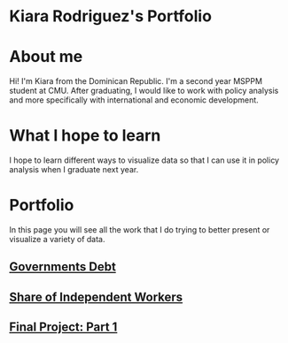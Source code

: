 # Kiara Rodriguez's Portfolio

# About me
Hi! I'm Kiara from the Dominican Republic. I'm a second year MSPPM student at CMU. After graduating, I would like to work with policy analysis and more specifically with international and economic development.

# What I hope to learn
I hope to learn different ways to visualize data so that I can use it in policy analysis when I graduate next year.

# Portfolio
In this page you will see all the work that I do trying to better present or visualize a variety of data.

## [Governments Debt](/flourishviz.md)

## [Share of Independent Workers](/modifyingviz.md)

## [Final Project: Part 1](/final_project_part1.md)
